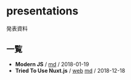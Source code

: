 # presentations

発表資料

## 一覧

- **Modern JS** / [md](modern_js.md) / 2018-01-19
- **Tried To Use Nuxt.js** / [web](https://mushus.github.io/presentations/tried_to_use_nuxtjs.html) [md](tried_to_use_nuxtjs.md) / 2018-12-18
